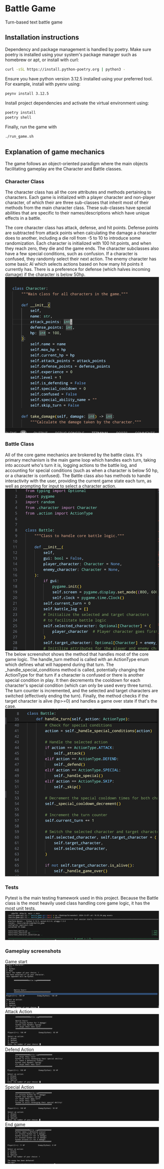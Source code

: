 # Battle Game
Turn-based text battle game

## Installation instructions

Dependency and package management is handled by poetry. Make sure poetry is installed using your system's package manager
such as homebrew or apt, or install with curl:
```bash
curl -sSL https://install.python-poetry.org | python3 -
```

Ensure you have python version 3.12.5 installed using your preferred tool. For example, install with pyenv using:
```bash
peynv install 3.12.5
```

Install project dependencies and activate the virtual environment using:
```bash
poetry install
poetry shell
```

Finally, run the game with 
```bash
./run_game.sh
```

## Explanation of game mechanics
The game follows an object-oriented paradigm where the main objects facilitating gameplay are the Character and Battle classes. 

### Character Class
The character class has all the core attributes and methods pertaining to characters. Each game is initialized with a player character and non-player character, of which their are three sub-classes that inherit most of their methods from the main character class. These sub-classes have special abilities that are specific to their names/descriptions which have unique effects in a battle.

The core character class has attack, defense, and hit points. Defense points are subtracted from attack points when calculating the damage a character does to another, including a die roll from -5 to 10 to introduce some randomization. Each character is initialized with 100 hit points, and when they reach zero, they die and the game ends. The character subclasses also have a few special conditions, such as confusion. If a character is confused, they randomly select their next action. The enemy character has some basic AI which selects actions based on how many hit points it currently has. There is a preference for defense (which halves incoming damage) if the character is below 50hp. 
![character class](assets/character_class.png)

### Battle Class
All of the core game mechanics are brokered by the battle class. It's primary mechanism is the main game loop which handles each turn, taking into account who's turn it is, logging actions to the battle log, and accounting for special conditions (such as when a character is below 50 hp, or a character is confused). The Battle class also has methods to handle interactivity with the user, providing the current game state each turn, as well as prompting for input to select a character action.
![battle class init](assets/battle_class.png)
The below screenshot shows the method that handles most of the core game logic. The handle_turn method is called with an ActionType enum which defines what will happend during that turn. The _handle_special_conditions method is called, potentially changing the ActionType for that turn if a character is confused or there is another special condition in play. It then decrements the cooldown for each character's special condition (which can only be used every three turns). The turn counter is incremented, and the selected and target characters are switched (effectively ending the turn). Finally, the method checks if the target character is alive (hp>=0) and handles a game over state if that's the case.
![battle class handle turn](assets/battle_class_handle_turn.png)

### Tests
Pytest is the main testing framework used in this project. Because the Battle class is the most heavily used class handling core game logic, it has the most unit tests.
![test](assets/tests.png)

### Gameplay screenshots
Game start
![game start](assets/gameplay_game_start.png)
Attack Action
![attack action](assets/gameplay_attack.png)
Defend Action
![defend action](assets/gameplay_defend.png)
Special Action
![special action](assets/gameplay_special.png)
End game
![endgame](assets/gameplay_endgame.png)